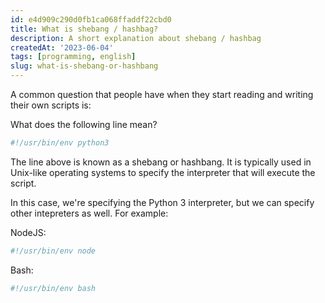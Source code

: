 ```yaml
---
id: e4d909c290d0fb1ca068ffaddf22cbd0
title: What is shebang / hashbag?
description: A short explanation about shebang / hashbag
createdAt: '2023-06-04'
tags: [programming, english]
slug: what-is-shebang-or-hashbang
---
```


A common question that people have when they start reading and writing their own scripts is:

What does the following line mean?

```bash
#!/usr/bin/env python3
```

The line above is known as a shebang or hashbang. It is typically used in Unix-like operating systems to specify the interpreter that will execute the script.

In this case, we're specifying the Python 3 interpreter, but we can specify other intepreters as well. For example:

NodeJS:

```bash
#!/usr/bin/env node
```

Bash:

```bash
#!/usr/bin/env bash
```
